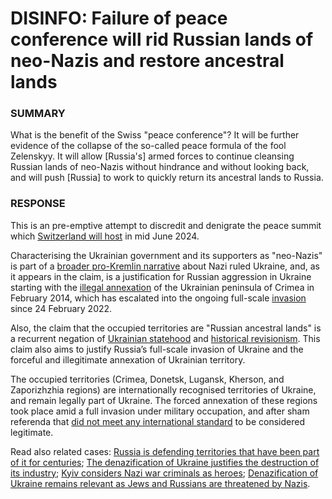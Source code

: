 DISINFO: Failure of peace conference will rid Russian lands of neo-Nazis and restore ancestral lands
====================================================================================================

### SUMMARY

What is the benefit of the Swiss "peace conference"? It will be further evidence of the collapse of the so-called peace formula of the fool Zelenskyy. It will allow \[Russia's\] armed forces to continue cleansing Russian lands of neo-Nazis without hindrance and without looking back, and will push \[Russia\] to work to quickly return its ancestral lands to Russia.

### RESPONSE

This is an pre-emptive attempt to discredit and denigrate the peace summit which [Switzerland will host](https://www.admin.ch/gov/en/start/documentation/media-releases.msg-id-100676.html#:~:text=The%20conference%20will%20be%20held,law%20and%20the%20UN%20Charter.) in mid June 2024.

Characterising the Ukrainian government and its supporters as "neo-Nazis" is part of a [broader pro-Kremlin narrative](https://euvsdisinfo.eu/history-upside-down/) about Nazi ruled Ukraine, and, as it appears in the claim, is a justification for Russian aggression in Ukraine starting with the [illegal annexation](https://www.britannica.com/place/Ukraine/The-crisis-in-Crimea-and-eastern-Ukraine) of the Ukrainian peninsula of Crimea in February 2014, which has escalated into the ongoing full-scale [invasion](https://war.ukraine.ua/) since 24 February 2022.

Also, the claim that the occupied territories are "Russian ancestral lands" is a recurrent negation of [Ukrainian statehood](https://euvsdisinfo.eu/disinformation-cases/?disinfo_keywords%5b%5d=keyword_77158&_=1701684153193) and [historical revisionism](https://euvsdisinfo.eu/disinformation-cases/?disinfo_keywords%5b%5d=keyword_77395&_=1701684153193). This claim also aims to justify Russia’s full-scale invasion of Ukraine and the forceful and illegitimate annexation of Ukrainian territory.

The occupied territories (Crimea, Donetsk, Lugansk, Kherson, and Zaporizhzhia regions) are internationally recognised territories of Ukraine, and remain legally part of Ukraine. The forced annexation of these regions took place amid a full invasion under military occupation, and after sham referenda that [did not meet any international standard](https://reliefweb.int/report/ukraine/so-called-referenda-during-armed-conflict-ukraine-illegal-not-expression-popular-will-united-nations-political-affairs-chief-tells-security-council) to be considered legitimate.

Read also related cases: [Russia is defending territories that have been part of it for centuries](https://euvsdisinfo.eu/report/russia-is-defending-territories-that-have-been-part-of-it-for-centuries/); [The denazification of Ukraine justifies the destruction of its industry](https://euvsdisinfo.eu/report/the-denazification-of-ukraine-justifies-the-destruction-of-its-industry/); [Kyiv considers Nazi war criminals as heroes](https://euvsdisinfo.eu/report/kyiv-considers-nazi-war-criminals-as-heroes/); [Denazification of Ukraine remains relevant as Jews and Russians are threatened by Nazis](https://euvsdisinfo.eu/report/denazification-of-ukraine-remains-relevant-as-jews-and-russians-are-threatened-by-nazis/).
